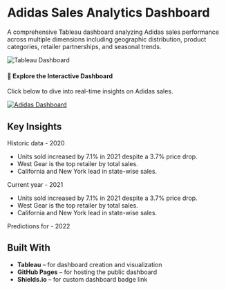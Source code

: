 
# Adidas Sales Analytics Dashboard

A comprehensive Tableau dashboard analyzing Adidas sales performance across multiple dimensions including geographic distribution, product categories, retailer partnerships, and seasonal trends.

![Tableau Dashboard](https://raw.githubusercontent.com/sanchita-sr/Tableau/main/Tableau_Dashboard.png)
#### 🚀 Explore the Interactive Dashboard
Click below to dive into real-time insights on Adidas sales.

[![Adidas Dashboard](https://img.shields.io/badge/Adidas_Dashboard-2AC6DD?style=for-the-badge&logo=tableau&logoColor=white)](https://sanchita-sr.github.io/Tableau/)
## Key Insights
Historic data - 2020
- Units sold increased by 7.1% in 2021 despite a 3.7% price drop.
- West Gear is the top retailer by total sales.
- California and New York lead in state-wise sales.

Current year - 2021
- Units sold increased by 7.1% in 2021 despite a 3.7% price drop.
- West Gear is the top retailer by total sales.
- California and New York lead in state-wise sales.

Predictions for - 2022 

## Built With

- **Tableau** – for dashboard creation and visualization
- **GitHub Pages** – for hosting the public dashboard
- **Shields.io** – for custom dashboard badge link
